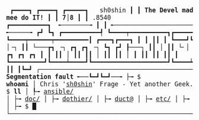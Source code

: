 [//]: # ( vim: set ft=markdown : )

<big><pre>           ┏━━━━┓                           ┏━━━━┓     ┏━━━━━┓
&nbsp; sh0shin  ┃    ┃ **The Devel made mee do IT!** ┃    ┃ **7**│**8** ┃     ┃  .8540   ┏━━━━━━━━━━┓
&nbsp;╾───────╼ ┃    ┃ ╾───────────────────────╼ ┃    ┃ ╾┴╼ ┗━━━━━┛ ╾─────╼ ┏┛          ┗┓
┏━━━━━━━━━━┩    ┗━━━━┯━━━━━━━━━━┓┏━━━━━━━━━━┩    ┗━━━━┯━━━━━━┯━━━━━━━━━┃ ┏━━━┓┏━━━┓ ┃
┃                               ┃┃                                     ┃ ┗━━━┛┗━━━┛ ┃
┃     └───┲┓   ╶┐    ┏┓   │╶┐   ┃┃     └───┲┓   ╶┐    ┏┓     ┏┓   ╶┐   ┗┓          ┏┛
┠───┐     ┃┃    │    ┃┃   └╴│   ┗┹───┐     ┃┃    │    ┃┃     ┃┃    │    ┃ ┏┓ ┏┓ ┏┓ ┃
┃         ┃┃    │    ┃┃                    ┃┃    │    ┃┃     ┃┃    │    ┃ ┃┃ ┃┃ ┃┃ ┃
┗━━━━━━━━━┛┗━━━━┷━━━━┛┗━━━━━━━━━━━━━━━━━━━━┛┗━━━━┷━━━━┛┗━━━━━┛┗━━━━┷━━━━┗━┛┃ ┃┃ ┃┗━┛
┌──────────────────────────────────────────────────╼ **Segmentation fault** ╾──┗━┛┗━┛──╼
├╼ $ **whoami**
│  Chris '[sh0shin][sh0shin]' Frage - Yet another Geek.
│
├╼ $ **ll**
│  ┞╼ [ansible/][ansible]
│  ├╼ [doc/](doc/)
│  ├╼ [dothier/][dothier]
│  ├╼ [duct@][duct]
│  ├╼ [etc/](etc/)
│  ├╼ [gpg/](gpg/)
│  ├╼ [ssh/](ssh/)
│  ┟╼ [terraform/][terraform]
│
├╼ $ █
└──────────────────────────────────────────────────────────────────────────────────╼
</pre></big>

[//]: # ( links )

[ansible]: https://github.com/sh0shin?tab=repositories&q=ansible
[container]: https://github.com/sh0shin?tab=repositories&q=container
[dothier]: https://github.com/sh0shin/dothier
[duct]: https://github.com/duct-run
[sh0shin]: https://sh0shin.org/
[terraform]: https://github.com/sh0shin?tab=repositories&q=terraform
